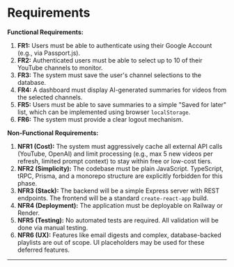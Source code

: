 # **Requirements**

**Functional Requirements:**

1.  **FR1:** Users must be able to authenticate using their Google Account (e.g., via Passport.js).
2.  **FR2:** Authenticated users must be able to select up to 10 of their YouTube channels to monitor.
3.  **FR3:** The system must save the user's channel selections to the database.
4.  **FR4:** A dashboard must display AI-generated summaries for videos from the selected channels.
5.  **FR5:** Users must be able to save summaries to a simple "Saved for later" list, which can be implemented using browser `localStorage`.
6.  **FR6:** The system must provide a clear logout mechanism.

**Non-Functional Requirements:**

1.  **NFR1 (Cost):** The system must aggressively cache all external API calls (YouTube, OpenAI) and limit processing (e.g., max 5 new videos per refresh, limited prompt context) to stay within free or low-cost tiers.
2.  **NFR2 (Simplicity):** The codebase must be plain JavaScript. TypeScript, tRPC, Prisma, and a monorepo structure are explicitly forbidden for this phase.
3.  **NFR3 (Stack):** The backend will be a simple Express server with REST endpoints. The frontend will be a standard `create-react-app` build.
4.  **NFR4 (Deployment):** The application must be deployable on Railway or Render.
5.  **NFR5 (Testing):** No automated tests are required. All validation will be done via manual testing.
6.  **NFR6 (UX):** Features like email digests and complex, database-backed playlists are out of scope. UI placeholders may be used for these deferred features.

---
